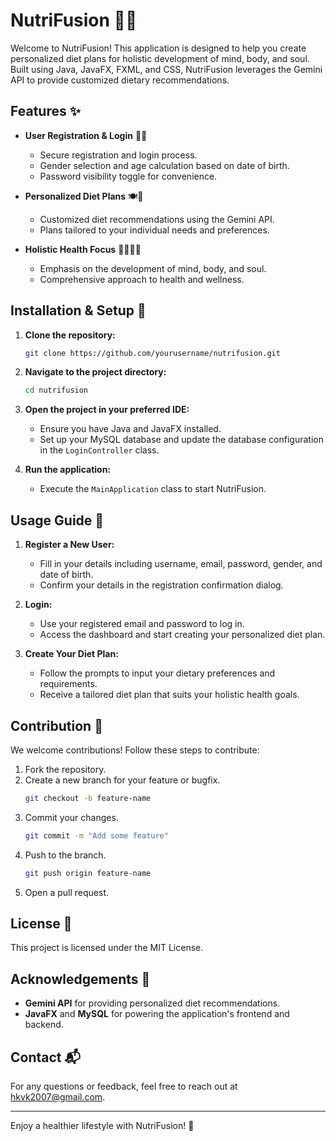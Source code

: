 # NutriFusion 🍎🥗

Welcome to NutriFusion! This application is designed to help you create personalized diet plans for holistic development of mind, body, and soul. Built using Java, JavaFX, FXML, and CSS, NutriFusion leverages the Gemini API to provide customized dietary recommendations.

## Features ✨

- **User Registration & Login** 📝🔑
  - Secure registration and login process.
  - Gender selection and age calculation based on date of birth.
  - Password visibility toggle for convenience.

- **Personalized Diet Plans** 🍽️🥦
  - Customized diet recommendations using the Gemini API.
  - Plans tailored to your individual needs and preferences.

- **Holistic Health Focus** 🧘‍♂️💪🧠
  - Emphasis on the development of mind, body, and soul.
  - Comprehensive approach to health and wellness.

## Installation & Setup 🚀

1. **Clone the repository:**
   ```bash
   git clone https://github.com/yourusername/nutrifusion.git
   ```

2. **Navigate to the project directory:**
   ```bash
   cd nutrifusion
   ```

3. **Open the project in your preferred IDE:**
   - Ensure you have Java and JavaFX installed.
   - Set up your MySQL database and update the database configuration in the `LoginController` class.

4. **Run the application:**
   - Execute the `MainApplication` class to start NutriFusion.

## Usage Guide 📖

1. **Register a New User:**
   - Fill in your details including username, email, password, gender, and date of birth.
   - Confirm your details in the registration confirmation dialog.

2. **Login:**
   - Use your registered email and password to log in.
   - Access the dashboard and start creating your personalized diet plan.

3. **Create Your Diet Plan:**
   - Follow the prompts to input your dietary preferences and requirements.
   - Receive a tailored diet plan that suits your holistic health goals.

## Contribution 🤝

We welcome contributions! Follow these steps to contribute:

1. Fork the repository.
2. Create a new branch for your feature or bugfix.
   ```bash
   git checkout -b feature-name
   ```
3. Commit your changes.
   ```bash
   git commit -m "Add some feature"
   ```
4. Push to the branch.
   ```bash
   git push origin feature-name
   ```
5. Open a pull request.

## License 📄

This project is licensed under the MIT License.

## Acknowledgements 🙏

- **Gemini API** for providing personalized diet recommendations.
- **JavaFX** and **MySQL** for powering the application's frontend and backend.

## Contact 📬

For any questions or feedback, feel free to reach out at [hkvk2007@gmail.com](mailto:hkvk2007@gmail.com).

---

Enjoy a healthier lifestyle with NutriFusion! 🌟
```
